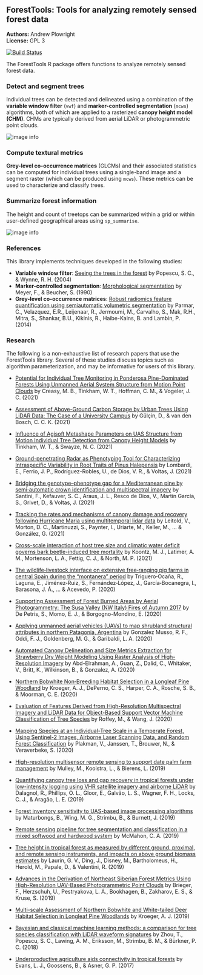 
<!-- README.md is generated from README.Rmd. Please edit that file -->

## ForestTools: Tools for analyzing remotely sensed forest data

**Authors:** Andrew Plowright<br/> **License:** GPL 3

[![Build
Status](https://app.travis-ci.com/andrew-plowright/ForestTools.svg?branch=master)](https://app.travis-ci.com/andrew-plowright/ForestTools)

The ForestTools R package offers functions to analyze remotely sensed forest data.

### Detect and segment trees

Individual trees can be detected and delineated using a combination of the
**variable window filter**  (`vwf`) and **marker-controlled segmentation**
(`mcws`) algorithms, both of which are applied to a rasterized **canopy height model (CHM)**.
CHMs are typically derived from aerial LiDAR or photogrammetric point clouds.

![image info](./man/figures/treetops_segments.png)


### Compute textural metrics

**Grey-level co-occurrence matrices** (GLCMs) and their associated statistics can be computed for individual trees using a single-band
image and a segment raster (which can be produced using `mcws`). These metrics can be used to characterize and classify trees.

### Summarize forest information

The height and count of treetops can be summarized within a grid or within user-defined geographical areas using `sp_summarise`.

![image info](./man/figures/summarized.png)

### References

This library implements techniques developed in the following studies:

* **Variable window filter**: [Seeing the trees in the forest](https://www.ingentaconnect.com/content/asprs/pers/2004/00000070/00000005/art00003) by Popescu, S. C., & Wynne, R. H. (2004)
* **Marker-controlled segmentation**: [Morphological segmentation](https://www.sciencedirect.com/science/article/pii/104732039090014M) by Meyer, F., & Beucher, S. (1990)
* **Grey-level co-occurrence matrices**: [Robust radiomics feature quantification using semiautomatic volumetric segmentation](https://journals.plos.org/plosone/article?id=10.1371/journal.pone.0102107) by Parmar, C., Velazquez, E.R., Leijenaar, R., Jermoumi, M., Carvalho, S., Mak, R.H., Mitra, S., Shankar, B.U., Kikinis, R., Haibe-Kains, B. and Lambin, P. (2014)

### Research

The following is a non-exhaustive list of research papers that use the ForestTools library. Several of these studies discuss topics such as algorithm parameterization, and may be informative for users of this library.

* [Potential for Individual Tree Monitoring in Ponderosa Pine-Dominated Forests Using Unmanned Aerial System Structure from Motion Point Clouds](https://cdnsciencepub.com/doi/abs/10.1139/cjfr-2020-0433) by Creasy, M. B., Tinkham, W. T., Hoffman, C. M., & Vogeler, J. C. (2021)

* [Assessment of Above-Ground Carbon Storage by Urban Trees Using LiDAR Data: The Case of a University Campus](https://www.mdpi.com/1999-4907/12/1/62) by Gülçin, D., & van den Bosch, C. C. K. (2021)

* [Influence of Agisoft Metashape Parameters on UAS Structure from Motion Individual Tree Detection from Canopy Height Models](https://www.mdpi.com/1999-4907/12/2/250) by Tinkham, W. T., & Swayze, N. C. (2021)

* [Ground-penetrating Radar as Phenotyping Tool for Characterizing Intraspecific Variability in Root Traits of Pinus Halepensis](https://www.researchsquare.com/article/rs-161358/latest.pdf) by Lombardi, E., Ferrio, J. P., Rodríguez-Robles, U., de Dios, V. R., & Voltas, J. (2021)

* [Bridging the genotype–phenotype gap for a Mediterranean pine by semi‐automatic crown identification and multispectral imagery](https://nph.onlinelibrary.wiley.com/doi/abs/10.1111/nph.16862) by Santini, F., Kefauver, S. C., Araus, J. L., Resco de Dios, V., Martín García, S., Grivet, D., & Voltas, J. (2021)

* [Tracking the rates and mechanisms of canopy damage and recovery following Hurricane Maria using multitemporal lidar data](https://www.biorxiv.org/content/10.1101/2021.03.26.436869v1.abstract) by Leitold, V., Morton, D. C., Martinuzzi, S., Paynter, I., Uriarte, M., Keller, M., ... & González, G. (2021)

* [Cross-scale interaction of host tree size and climatic water deficit governs bark beetle-induced tree mortality](https://www.nature.com/articles/s41467-020-20455-y) by Koontz, M. J., Latimer, A. M., Mortenson, L. A., Fettig, C. J., & North, M. P. (2021)

* [The wildlife‐livestock interface on extensive free‐ranging pig farms in central Spain during the “montanera” period](https://onlinelibrary.wiley.com/doi/abs/10.1111/tbed.13854) by Triguero‐Ocaña, R., Laguna, E., Jiménez‐Ruiz, S., Fernández‐López, J., García‐Bocanegra, I., Barasona, J. Á., ... & Acevedo, P. (2020)

* [Supporting Assessment of Forest Burned Areas by Aerial Photogrammetry: The Susa Valley (NW Italy) Fires of Autumn 2017](https://link.springer.com/chapter/10.1007/978-3-030-58811-3_59) by De Petris, S., Momo, E. J., & Borgogno-Mondino, E. (2020)

* [Applying unmanned aerial vehicles (UAVs) to map shrubland structural attributes in northern Patagonia, Argentina](https://cdnsciencepub.com/doi/abs/10.1139/cjfr-2019-0440@cjfrjuvs-uav.issue1) by Gonzalez Musso, R. F., Oddi, F. J., Goldenberg, M. G., & Garibaldi, L. A. (2020)

* [Automated Canopy Delineation and Size Metrics Extraction for Strawberry Dry Weight Modeling Using Raster Analysis of High-Resolution Imagery](https://www.mdpi.com/2072-4292/12/21/3632) by Abd-Elrahman, A., Guan, Z., Dalid, C., Whitaker, V., Britt, K., Wilkinson, B., & Gonzalez, A. (2020)

* [Northern Bobwhite Non‐Breeding Habitat Selection in a Longleaf Pine Woodland](https://wildlife.onlinelibrary.wiley.com/doi/abs/10.1002/jwmg.21925) by Kroeger, A. J., DePerno, C. S., Harper, C. A., Rosche, S. B., & Moorman, C. E. (2020)

* [Evaluation of Features Derived from High-Resolution Multispectral Imagery and LiDAR Data for Object-Based Support Vector Machine Classification of Tree Species](https://www.tandfonline.com/doi/abs/10.1080/07038992.2020.1809363) by Roffey, M., & Wang, J. (2020)

* [Mapping Species at an Individual-Tree Scale in a Temperate Forest, Using Sentinel-2 Images, Airborne Laser Scanning Data, and Random Forest Classification](https://www.mdpi.com/2072-4292/12/22/3710) by Plakman, V., Janssen, T., Brouwer, N., & Veraverbeke, S. (2020)

* [High-resolution multisensor remote sensing to support date palm farm management](https://www.mdpi.com/2077-0472/9/2/26) by Mulley, M., Kooistra, L., & Bierens, L. (2019)

* [Quantifying canopy tree loss and gap recovery in tropical forests under low-intensity logging using VHR satellite imagery and airborne LiDAR](https://www.mdpi.com/2072-4292/11/7/817) by Dalagnol, R., Phillips, O. L., Gloor, E., Galvão, L. S., Wagner, F. H., Locks, C. J., & Aragão, L. E. (2019)

* [Forest inventory sensitivity to UAS-based image processing algorithms](https://afrjournal.org/index.php/afr/article/download/1282/818) by Maturbongs, B., Wing, M. G., Strimbu, B., & Burnett, J. (2019)

* [Remote sensing pipeline for tree segmentation and classification in a mixed softwood and hardwood system](https://peerj.com/articles/5837/) by McMahon, C. A. (2019)

* [Tree height in tropical forest as measured by different ground, proximal, and remote sensing instruments, and impacts on above ground biomass estimates](https://www.sciencedirect.com/science/article/abs/pii/S0303243419300844) by Laurin, G. V., Ding, J., Disney, M., Bartholomeus, H., Herold, M., Papale, D., & Valentini, R. (2019)

* [Advances in the Derivation of Northeast Siberian Forest Metrics Using High-Resolution UAV-Based Photogrammetric Point Clouds](https://www.mdpi.com/2072-4292/11/12/1447) by Brieger, F., Herzschuh, U., Pestryakova, L. A., Bookhagen, B., Zakharov, E. S., & Kruse, S. (2019)

* [Multi-scale Assessment of Northern Bobwhite and White-tailed Deer Habitat Selection in Longleaf Pine Woodlands](https://repository.lib.ncsu.edu/bitstream/handle/1840.20/37046/etd.pdf?sequence=1) by Kroeger, A. J. (2019)

* [Bayesian and classical machine learning methods: a comparison for tree species classification with LiDAR waveform signatures](https://www.mdpi.com/2072-4292/10/1/39) by Zhou, T., Popescu, S. C., Lawing, A. M., Eriksson, M., Strimbu, B. M., & Bürkner, P. C. (2018)

* [Underproductive agriculture aids connectivity in tropical forests](https://www.sciencedirect.com/science/article/abs/pii/S0378112717308101) by Evans, L. J., Goossens, B., & Asner, G. P. (2017)
